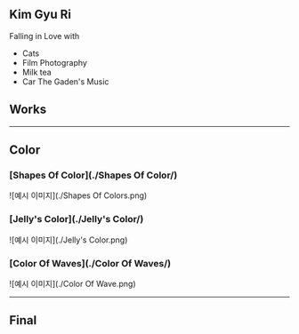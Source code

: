 ## Kim Gyu Ri
Falling in Love with
* Cats
* Film Photography
* Milk tea
* Car The Gaden's Music

## Works
---
## Color
### [Shapes Of Color](./Shapes Of Color/)
![예시 이미지](./Shapes Of Colors.png)

### [Jelly's Color](./Jelly's Color/)
![예시 이미지](./Jelly's Color.png)

### [Color Of Waves](./Color Of Waves/)
![예시 이미지](./Color Of Wave.png)

---
## Final
